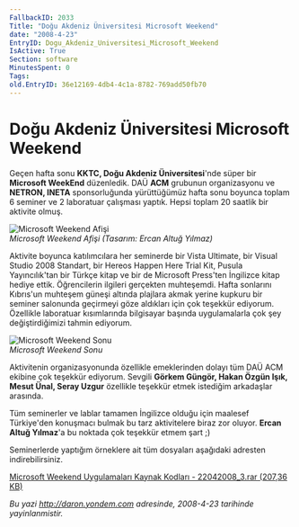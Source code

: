 ```yaml
---
FallbackID: 2033
Title: "Doğu Akdeniz Üniversitesi Microsoft Weekend"
date: "2008-4-23"
EntryID: Dogu_Akdeniz_Universitesi_Microsoft_Weekend
IsActive: True
Section: software
MinutesSpent: 0
Tags: 
old.EntryID: 36e12169-4db4-4c1a-8782-769add50fb70
---
```

# Doğu Akdeniz Üniversitesi Microsoft Weekend
Geçen hafta sonu **KKTC, Doğu Akdeniz Üniversitesi**'nde süper bir
**Microsoft WeekEnd** düzenledik. DAÜ **ACM** grubunun organizasyonu ve
**NETRON, INETA** sponsorluğunda yürüttüğümüz hafta sonu boyunca toplam
6 seminer ve 2 laboratuar çalışması yaptık. Hepsi toplam 20 saatlik bir
aktivite olmuş.

![Microsoft Weekend
Afişi](media/Dogu_Akdeniz_Universitesi_Microsoft_Weekend/22042008_1.jpg)\
*Microsoft Weekend Afişi (Tasarım: Ercan Altuğ Yılmaz)*

Aktivite boyunca katılımcılara her seminerde bir Vista Ultimate, bir
Visual Studio 2008 Standart, bir Hereos Happen Here Trial Kit, Pusula
Yayıncılık'tan bir Türkçe kitap ve bir de Microsoft Press'ten İngilizce
kitap hediye ettik. Öğrencilerin ilgileri gerçekten muhteşemdi. Hafta
sonlarını Kıbrıs'un muhteşem güneşi altında plajlara akmak yerine
kupkuru bir seminer salonunda geçirmeyi göze aldıkları için çok teşekkür
ediyorum. Özellikle laboratuar kısımlarında bilgisayar başında
uygulamalarla çok şey değiştirdiğimizi tahmin ediyorum.

![Microsoft Weekend
Sonu](media/Dogu_Akdeniz_Universitesi_Microsoft_Weekend/22042008_2.jpg)\
*Microsoft Weekend Sonu*

Aktivitenin organizasyonunda özellikle emeklerinden dolayı tüm DAÜ ACM
ekibine çok teşekkür ediyorum. Sevgili **Görkem Güngör, Hakan Özgün
Işık, Mesut Ünal, Seray Uzgur** özellikle teşekkür etmek istediğim
arkadaşlar arasında.

Tüm seminerler ve lablar tamamen İngilizce olduğu için maalesef
Türkiye'den konuşmacı bulmak bu tarz aktivitelere biraz zor oluyor.
**Ercan Altuğ Yılmaz**'a bu noktada çok teşekkür etmem şart ;)

Seminerlerde yaptığım örneklere ait tüm dosyaları aşağıdaki adresten
indirebilirsiniz.

[Microsoft Weekend Uygulamaları Kaynak Kodları - 22042008\_3.rar (207,36
KB)](media/Dogu_Akdeniz_Universitesi_Microsoft_Weekend/22042008_3.rar)



*Bu yazi http://daron.yondem.com adresinde, 2008-4-23 tarihinde yayinlanmistir.*
